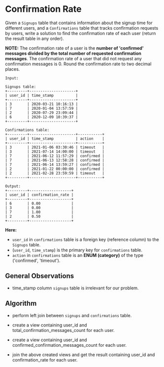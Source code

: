 # Confirmation Rate

Given a `Signups` table that contains information about the signup time for different users, and a `Confirmations` table that tracks confirmation requests by users, write a solution to find the confirmation rate of each user (return the result table in any order).

**NOTE:** The confirmation rate of a user is the **number of 'confirmed' messages divided by the total number of requested confirmation messages**. The confirmation rate of a user that did not request any confirmation messages is 0. Round the confirmation rate to two decimal places.

```
Input: 

Signups table:
+---------+---------------------+
| user_id | time_stamp          |
+---------+---------------------+
| 3       | 2020-03-21 10:16:13 |
| 7       | 2020-01-04 13:57:59 |
| 2       | 2020-07-29 23:09:44 |
| 6       | 2020-12-09 10:39:37 |
+---------+---------------------+

Confirmations table:
+---------+---------------------+-----------+
| user_id | time_stamp          | action    |
+---------+---------------------+-----------+
| 3       | 2021-01-06 03:30:46 | timeout   |
| 3       | 2021-07-14 14:00:00 | timeout   |
| 7       | 2021-06-12 11:57:29 | confirmed |
| 7       | 2021-06-13 12:58:28 | confirmed |
| 7       | 2021-06-14 13:59:27 | confirmed |
| 2       | 2021-01-22 00:00:00 | confirmed |
| 2       | 2021-02-28 23:59:59 | timeout   |
+---------+---------------------+-----------+

Output: 
+---------+-------------------+
| user_id | confirmation_rate |
+---------+-------------------+
| 6       | 0.00              |
| 3       | 0.00              |
| 7       | 1.00              |
| 2       | 0.50              |
+---------+-------------------+
```

**Here:**
- `user_id` in `confirmations` table is a foreign key (reference column) to the `Signups` table.
- (`user_id`, `time_stamp`) is the primary key for `confirmations` table.
- `action` in `confirmations` table is an **ENUM (category)** of the type ('confirmed', 'timeout').

## General Observations

- time_stamp column `signups` table is irrelevant for our problem. 

## Algorithm

- perform left join between `signups` and `confirmations` table.

- create a view containing user_id and total_confirmation_messages_count for each user.

- create a view containing user_id and confirmed_confirmation_messages_count for each user.

- join the above created views and get the result containing user_id and confirmation_rate for each user. 